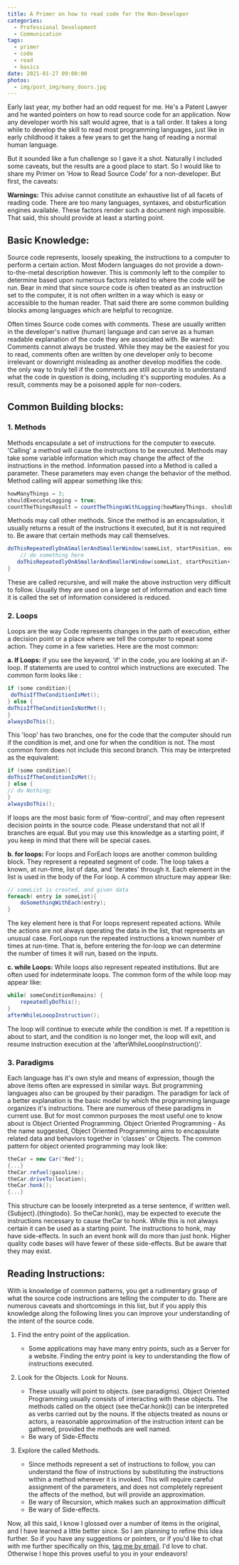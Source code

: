 ```yaml
---
title: A Primer on how to read code for the Non-Developer
categories:
  - Professional Development
  - Communication
tags:
  - primer
  - code
  - read
  - basics
date: 2021-01-27 09:00:00
photos:
  - img/post_img/many_doors.jpg
---
```


Early last year, my bother had an odd request for me. He's a Patent Lawyer and he wanted pointers on how to read source code for an application. Now any developer worth his salt would agree, that is a tall order. It takes a long while to develop the skill to read most programming languages, just like in early childhood it takes a few years to get the hang of reading a normal human language.

But it sounded like a fun challenge so I gave it a shot. Naturally I included some caveats, but the results are a good place to start. So I would like to share my Primer on 'How to Read Source Code' for a non-developer. But first, the caveats:

**Warnings:**
This advise cannot constitute an exhaustive list of all facets of reading code. There are too many languages, syntaxes, and obsturfication engines available. These factors render such a document nigh impossible. That said, this should provide at least a starting point.

## Basic Knowledge:

Source code represents, loosely speaking, the instructions to a computer to perform a certain action. Most Modern languages do not provide a down-to-the-metal description however. This is commonly left to the compiler to determine based upon numerous factors related to where the code will be run. Bear in mind that since source code is often treated as an instruction set to the computer, it is not often written in a way which is easy or accessible to the human reader. That said there are some common building blocks among languages which are helpful to recognize.

Often times Source code comes with comments. These are usually written in the developer's native (human) language and can serve as a human readable explanation of the code they are associated with. Be warned: Comments cannot always be trusted. While they may be the easiest for you to read, comments often are written by one developer only to become irrelevant or downright misleading as another develop modifies the code. the only way to truly tell if the comments are still accurate is to understand what the code in question is doing, including it's supporting modules. As a result, comments may be a poisoned apple for non-coders.

## Common Building blocks:

### 1. Methods

Methods encapsulate a set of instructions for the computer to execute. 'Calling' a method will cause the instructions to be executed. Methods may take some variable information which may change the affect of the instructions in the method. Information passed into a Method is called a parameter. These parameters may even change the behavior of the method. Method calling will appear something like this:

```csharp
howManyThings = 3;
shouldExecuteLogging = true;
countTheThingsResult = countTheThingsWithLogging(howManyThings, shouldExecuteLogging);
```

Methods may call other methods. Since the method is an encapsulation, it usually returns a result of the instructions it executed, but it is not required to. Be aware that certain methods may call themselves.

```csharp
doThisRepeatedlyOnASmallerAndSmallerWindow(someList, startPosition, endPosition){
    // do something here
   doThisRepeatedlyOnASmallerAndSmallerWindow(someList, startPosition+1,endPosition-1);
}
```

These are called recursive, and will make the above instruction very difficult to follow. Usually they are used on a large set of information and each time it is called the set of information considered is reduced.

### 2. Loops

Loops are the way Code represents changes in the path of execution, either a decision point or a place where we tell the computer to repeat some action. They come in a few varieties. Here are the most common:

**a. If Loops:**
if you see the keyword, 'if' in the code, you are looking at an if-loop. If statements are used to control which instructions are executed. The common form looks like :

```csharp
if (some condition){
 doThisIfTheConditionIsMet();
} else {
doThisIfTheConditionIsNotMet();
}
alwaysDoThis();
```

This 'loop' has two branches, one for the code that the computer should run if the condition is met, and one for when the condition is not. The most common form does not include this second branch. This may be interpreted as the equivalent:

```csharp
if (some condition){
doThisIfTheConditionIsMet();
} else {
// do Nothing;
}
alwaysDoThis();
```

If loops are the most basic form of 'flow-control', and may often represent decision points in the source code. Please understand that not all If branches are equal. But you may use this knowledge as a starting point, if you keep in mind that there will be special cases.

**b. for loops:**
For loops and ForEach loops are another common building block. They represent a repeated segment of code. The loop takes a known, at run-time, list of data, and 'iterates' through it. Each element in the list is used in the body of the For loop. A common structure may appear like:

```csharp
// someList is created, and given data
foreach( entry in someList){
    doSomethingWithEach(entry);
}
```

The key element here is that For loops represent repeated actions. While the actions are not always operating the data in the list, that represents an unusual case. ForLoops run the repeated instructions a known number of times at run-time. That is, before entering the for-loop we can determine the number of times it will run, based on the inputs.

**c. while Loops:**
While loops also represent repeated institutions. But are often used for indeterminate loops. The common form of the while loop may appear like:

```csharp
while( someConditionRemains) {
    repeatedlyDoThis();
}
afterWhileLooopInstruction();
```

The loop will continue to execute _while_ the condition is met. If a repetition is about to start, and the condition is no longer met, the loop will exit, and resume instruction execution at the 'afterWhileLooopInstruction()'.

### 3. Paradigms

Each language has it's own style and means of expression, though the above items often are expressed in similar ways. But programming languages also can be grouped by their paradigm. The paradigm for lack of a better explanation is the basic model by which the programming language organizes it's instructions. There are numerous of these paradigms in current use. But for most common purposes the most useful one to know about is Object Oriented Programming.
Object Oriented Programming - As the name suggested, Object Oriented Programming aims to encapsulate related data and behaviors together in 'classes' or Objects. The common pattern for object oriented programming may look like:

```csharp
theCar = new Car('Red');
{...}
theCar.refuel(gasoline);
theCar.driveTo(location);
theCar.honk();
{...}
```

This structure can be loosely interpreted as a terse sentence, if written well. {Subject}.{thingtodo}. So theCar.honk(), may be expected to execute the instructions necessary to cause theCar to honk. While this is not always certain it can be used as a starting point. The instructions to honk, may have side-effects. In such an event honk will do more than just honk. Higher quality code bases will have fewer of these side-effects. But be aware that they may exist.

## Reading Instructions:

With is knowledge of common patterns, you get a rudimentary grasp of what the source code instructions are telling the computer to do. There are numerous caveats and shortcomings in this list, but if you apply this knowledge along the following lines you can improve your understanding of the intent of the source code.

1. Find the entry point of the application.

   - Some applications may have many entry points, such as a Server for a website. Finding the entry point is key to understanding the flow of instructions executed.

2. Look for the Objects. Look for Nouns.

   - These usually will point to objects. (see paradigms). Object Oriented Programming usually consists of interacting with these objects. The methods called on the object (see theCar.honk()) can be interpreted as verbs carried out by the nouns. If the objects treated as nouns or actors, a reasonable approximation of the instruction intent can be gathered, provided the methods are well named.
   - Be wary of Side-Effects

3. Explore the called Methods.

   - Since methods represent a set of instructions to follow, you can understand the flow of instructions by substituting the instructions within a method wherever it is invoked. This will require careful assignment of the parameters, and does not completely represent the affects of the method, but will provide an approximation.
   - Be wary of Recursion, which makes such an approximation difficult
   - Be wary of Side-effects.

Now, all this said, I know I glossed over a number of items in the original, and I have learned a little better since. So I am planning to refine this idea further. So if you have any suggestions or pointers, or if you'd like to chat with me further specifically on this, [tag me by email](mailto:daniel@scheufler.io). I'd love to chat. Otherwise I hope this proves useful to you in your endeavors!
